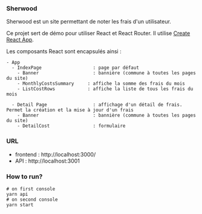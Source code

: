 ### Sherwood

Sherwood est un site permettant de noter les frais d'un utilisateur.

Ce projet sert de démo pour utiliser React et React Router.
Il utilise [Create React App](https://github.com/facebookincubator/create-react-app).

Les composants React sont encapsulés ainsi :

```
- App
  - IndexPage                   : page par défaut
    - Banner                    : bannière (commune à toutes les pages du site)
    - MonthlyCostsSummary     : affiche la somme des frais du mois
    - ListCostRows            : affiche la liste de tous les frais du mois

  - Detail Page                 : affichage d'un détail de frais. Permet la création et la mise à jour d'un frais
    - Banner                    : bannière (commune à toutes les pages du site)
    - DetailCost                : formulaire
```

### URL

- frontend : http://localhost:3000/
- API : http://localhost:3001

### How to run?

```
# on first console
yarn api
# on second console
yarn start
```
